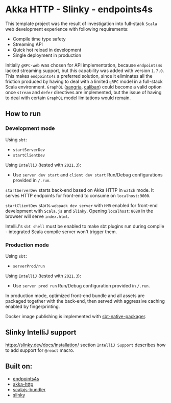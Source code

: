 # Akka HTTP - Slinky - endpoints4s

This template project was the result of investigation into full-stack `Scala` web development experience with following requirements:

- Compile time type safety
- Streaming API
- Quick hot reload in development
- Single deployment in production

Initially `gRPC-web` was chosen for API implementation, because `endpoints4s` lacked streaming support, but this capability 
was added with version `1.7.0`. This makes `endpoints4s` a preferred solution, since it eliminates all the friction produced 
by having to deal with a limited `gRPC` model in a full-stack Scala environment. `GraphQL`
([sangria](https://github.com/sangria-graphql/sangria), [caliban](https://github.com/ghostdogpr/caliban)) could become a 
valid option once `stream` and `defer` directives are implemented, but the issue of having to deal with certain `GraphQL`
model limitations would remain.

## How to run

### Development mode

Using `sbt`:
- `startServerDev`
- `startClientDev`

Using `IntelliJ` (tested with `2021.3`):
- Use `server dev start` and `client dev start` Run/Debug configurations provided in `/.run`.

`startServerDev` starts back-end based on Akka HTTP in `watch` mode.
It serves HTTP endpoints for front-end to consume on `localhost:9000`.

`startClientDev` starts `webpack dev server` with `HMR` enabled for front-end development with
`Scala.js` and `Slinky`. Opening `localhost:8080` in the browser will serve `index.html`.

IntelliJ's `sbt shell` must be enabled to make sbt plugins run during compile -
integrated Scala compile server won't trigger them.

### Production mode

Using `sbt`:
- `serverProd/run`

Using `IntelliJ` (tested with `2021.3`):
- Use `server prod run` Run/Debug configuration provided in `/.run`.

In production mode, optimized front-end bundle and all assets are packaged together with the back-end,
then served with aggressive caching enabled by fingerprinting.

Docker image publishing is implemented with [sbt-native-packager](https://github.com/sbt/sbt-native-packager).

## Slinky IntelliJ support

https://slinky.dev/docs/installation/ section `IntelliJ Support` describes how to add support for `@react` macro.

## Built on:
- [endpoints4s](https://github.com/endpoints4s/endpoints4s)
- [akka-http](https://github.com/akka/akka-http)
- [scalajs-bundler](https://github.com/scalacenter/scalajs-bundler)
- [slinky](https://github.com/shadaj/slinky)